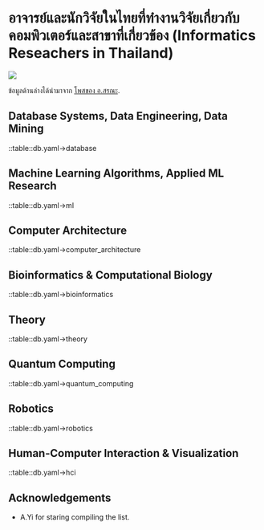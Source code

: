 # อาจารย์และนักวิจัยในไทยที่ทำงานวิจัยเกี่ยวกับคอมพิวเตอร์และสาขาที่เกี่ยวข้อง (Informatics Reseachers in Thailand)

![](https://travis-ci.org/codeforthailand/informatics-researchers-in-thailand.svg?branch=master)

ข้อมูลด้านล่างได้นำมาจาก [โพสของ อ.สรณะ][original-post].

## Database Systems, Data Engineering, Data Mining
::table::db.yaml->database

## Machine Learning Algorithms, Applied ML Research
::table::db.yaml->ml

## Computer Architecture
::table::db.yaml->computer_architecture

## Bioinformatics & Computational Biology
::table::db.yaml->bioinformatics

## Theory
::table::db.yaml->theory

## Quantum Computing
::table::db.yaml->quantum_computing

## Robotics
::table::db.yaml->robotics

## Human-Computer Interaction & Visualization
::table::db.yaml->hci

## Acknowledgements
- A.Yi for staring compiling the list.

[original-post]: https://www.facebook.com/groups/2237074593042071/permalink/2400818480001014/